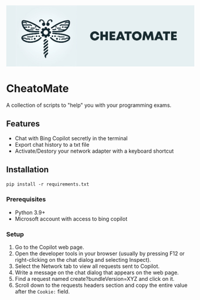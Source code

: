 ![cheatomate](https://raw.githubusercontent.com/TheLime1/CheatoMate/main/images/cheatomate.png)

# CheatoMate

A collection of scripts to "help" you with your programming exams.

## Features

- Chat with Bing Copilot secretly in the terminal
- Export chat history to a txt file
- Activate/Destory your network adapter with a keyboard shortcut

## Installation

`pip install -r requirements.txt`

### Prerequisites

- Python 3.9+
- Microsoft account with access to bing copilot

### Setup

1. Go to the Copilot web page.
2. Open the developer tools in your browser (usually by pressing F12 or right-clicking on the chat dialog and selecting Inspect).
3. Select the Network tab to view all requests sent to Copilot.
4. Write a message on the chat dialog that appears on the web page.
5. Find a request named create?bundleVersion=XYZ and click on it.
6. Scroll down to the requests headers section and copy the entire value after the `Cookie:` field.
